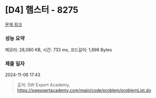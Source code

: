# [D4] 햄스터 - 8275 

[문제 링크](https://swexpertacademy.com/main/code/problem/problemDetail.do?contestProbId=AWxQ310aOlQDFAWL) 

### 성능 요약

메모리: 28,080 KB, 시간: 733 ms, 코드길이: 1,898 Bytes

### 제출 일자

2024-11-06 17:43



> 출처: SW Expert Academy, https://swexpertacademy.com/main/code/problem/problemList.do